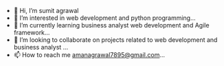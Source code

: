 - 👋 Hi, I’m sumit agrawal
- 👀 I’m interested in web development and python programming...
- 🌱 I’m currently learning business analyst web development and  Agile framework...
- 💞️ I’m looking to collaborate on projects related to web development and business analyst ...
- 📫 How to reach me amanagrawal7895@gmail.com...

<!---
theprogrammerboy1/theprogrammerboy1 is a ✨ special ✨ repository because its `README.md` (this file) appears on your GitHub profile.
You can click the Preview link to take a look at your changes.
--->
